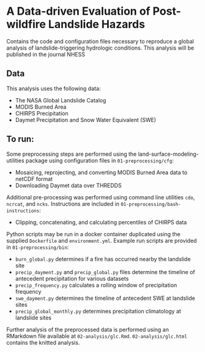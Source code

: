 # A Data-driven Evaluation of Post-wildfire Landslide Hazards

Contains the code and configuration files necessary to reproduce a global analysis of landslide-triggering hydrologic conditions. This analysis will be published in the journal NHESS

## Data

This analysis uses the following data:
  * The NASA Global Landslide Catalog
  * MODIS Burned Area
  * CHIRPS Precipitation
  * Daymet Precipitation and Snow Water Equivalent (SWE)
  
## To run:

Some preprocessing steps are performed using the land-surface-modeling-utilities package using configuration files in `01-preprocessing/cfg`:
  * Mosaicing, reprojecting, and converting MODIS Burned Area data to netCDF format
  * Downloading Daymet data over THREDDS

Additional pre-processing was performed using command line utilities `cdo`, `ncrcat`, and `ncks`. Instructions are included in `01-preprocessing/bash-instructions`:
  * Clipping, concatenating, and calculating percentiles of CHIRPS data

Python scripts may be run in a docker container duplicated using the supplied `Dockerfile` and `environment.yml`. Example run scripts are provided in `01-preprocessing/bin`:
  * `burn_global.py` determines if a fire has occurred nearby the landslide site
  * `precip_dayment.py` and `precip_global.py` files determine the timeline of antecedent precipitation for various datasets
  * `precip_frequency.py` calculates a rolling window of precipitation frequency
  * `swe_dayment.py` determines the timeline of antecedent SWE at landslide sites
  * `precip_global_monthly.py` determines precipitation climatology at landslide sites

Further analysis of the preprocessed data is performed using an RMarkdown file available at `02-analysis/glc.Rmd`. `02-analysis/glc.html` contains the knitted analysis.

